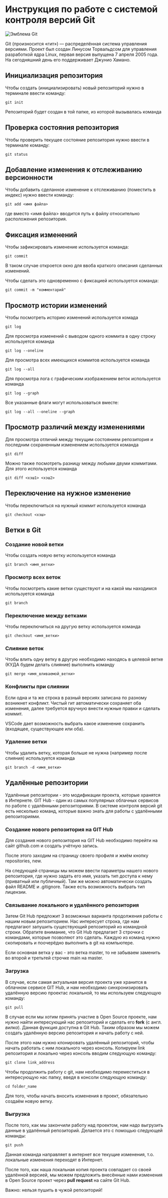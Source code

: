 # **Инструкция по работе с системой контроля версий Git**

![Эмблема Git](git.jpg)

Git (произносится «гит») — распределённая система управления версиями. Проект был создан Линусом Торвальдсом для управления разработкой ядра Linux, первая версия выпущена 7 апреля 2005 года. На сегодняшний день его поддерживает Джунио Хамано.

## Инициализация репозитория

Чтобы создать (инициализировать) новый репозиторий нужно в терминале ввести команду:

    git init

Репозиторий будет создан в той папке, из которой вызывалась команда

## Проверка состояния репозитория

Чтобы проверить текущее состояние репозитория нужно ввести в терминале команду:

    git status

## Добавление изменения к отслеживанию версионности

Чтобы добавить сделанное изменение к отслеживанию (поместить в индекс) нужно ввести команду:

    git add <имя файла>

где вместо <имя файла> вводится путь к файлу относительно расположения репозитория.

## Фиксация изменений

Чтобы зафиксировать изменение используется команда:

    git commit

В таком случае откроется окно для ввоба краткого описания сделанных изменений.

Чтобы сделать это одновременно с фиксацией используется команда:

    git commit -m "комментарий"

## Просмотр истории изменений

Чтобы посмотреть историю изменений используется комада

    git log

Для просмотра изменений с выводом одного коммита в одну строку используется команда

    git log --oneline

Для просмотра всех имеющихся коммитов используется команда

    git log --all

Для просмотра лога с графическим изображением веток используется команда

    git log --graph

Все указанные флаги могут использоваться вместе:

    git log --all --oneline --graph

## Просмотр различий между изменениями

Для просмотра отличий между текущим состоянием репозитория и последним сохраненным изменением используется команда

    git diff

Можно также посмотреть разницу между любыми двуми коммитами. Для этого используется команда

    git diff <хэш1> <хэш2>

## Переключение на нужное изменение

Чтобы переключиться на нужный коммит используется команда

    git checkout <хэш>

## Ветки в Git

### Создание новой ветки

Чтобы создать новую ветку используется команда

    git branch <имя_ветки>

### Просмотр всех веток

Чтобы посмотреть какие ветки существуют и на какой мы находимся используется команда

    git branch

### Переключение между ветками

Чтобы переключиться на другую ветку используется команда

    git checkout <имя_ветки>

### Слияние веток

Чтобы влить одну ветку в другую необходимо находясь в целевой ветке (КУДА будем делать слияние) выполнить команду

    git merge <имя_вливаемой_ветки>

### Конфликты при слиянии

Если одна и та же строка в разный версиях записана по разному возникнет конфликт.
Чистый гит автоматически сохраняет оба изменения, далее требуется вручную внести нужные правки и сделать коммит.

VSСode дает возможность выбрать какое изменение сохранить (входящее, существующее или оба).

### Удаление ветки

Чтобы удалить ветку, которая больше не нужна (например после слияния) используется команда

    git branch -d <имя_ветки>

## **Удалённые репозитории**

Удалённые репозитории - это модификации проекта, которые хранятся в Интернете. GIT Hub - один из самых популярных облачных сервисов по работе с удалёнными репозиториями. В системе контроля версий git есть несколько команд, которые важно знать для работы с удалёнными репозиториями. 

### **Создание нового репозитория на GIT Hub** 

Для создания нового репозитория на GIT Hub необходимо перейти на сайт github.com и создать учётную запись.  

После этого заходим на страницу своего профиля и жмём кнопку repositories, new. 

На следующей страницы мы можем ввести параметры нашего нового репозитория, где нужно задать его имя, указать тип доступа к нему (приватный или публичный). Там же можно автоматически создать файл README и .gitignore. Также есть возможность выбрать тип лицензии. 

### **Связывание локального и удалённого репозитория**

Затем Git Hub предложит 3 возможных варианта продолжения работы с нашим новым репозиторием. Нас интересует строка, где нам предлагают запушить существующий репозиторий из командной строки. Обратите внимание, что Git Hub предлагает 3 строчки с командами, которые позволяют это сделать. Каждую из команд нужно скопировать и поочерёдно выполнить в git на компьютере. 

Если основная ветка у вас - это ветка master, то не забываем заменить во второй и третьтей строчке main на master.  

### **Загрузка** 

В случае, если самая актуальная версия проекта уже хранится в облачном сервисе GIT Hub, и нам необходимо синхронизировать удалённую версию проектас локальной, то мы используем следующую команду:

    git pull

В случае если мы хотим принять участие в Open Source проекте, нам нужно найти интересующий нас репозиторий и сделать его **fork** (с англ. *вилка*). Данная функция доступна в Git Hub. Таким образом мы можем создать удалённую версию репозитория и начать работу с ней. 

После этого нам нужно клонировать удалённый репозиторий, чтобы начать работать с ним локального через консоль. Копируем link репозитория и локально через консоль вводим следующую команду: 

    git clone link_address

Чтобы продолжить работу с git, нам необходимо переместиться в интересующую нас папку, введя в консоли следующую команду: 

    cd folder_name

Для того, чтобы начать вносить изменения в проект, обязательно создаём новую ветку. 

### **Выгрузка** 

После того, как мы закончили работу над проектом, нам надо выгрузить данные в удалённый репозиторий. Делается это с помощью следующей команды: 

    git push

Данная команда направляет в интернет все текущие изменения, т.о. локальные изменения переходят в Интернет. 

После того, как наша локальная копия проекта совпадает со своей удалённой версией, мы можем предложить внесённые нами изменения в Open Source проект через **pull request** на сайте Git Hub. 

Важно: нельзя пушить в чужой репозиторий! 

